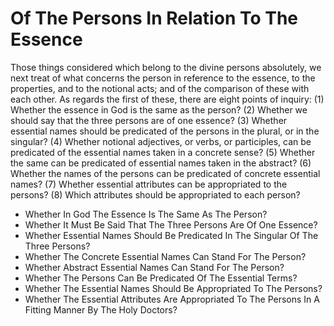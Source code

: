 # Of The Persons In Relation To The Essence

Those things considered which belong to the divine persons absolutely, we next treat of what concerns the person in reference to the essence, to the properties, and to the notional acts; and of the comparison of these with each other.  As regards the first of these, there are eight points of inquiry:
(1) Whether the essence in God is the same as the person?
(2) Whether we should say that the three persons are of one essence?
(3) Whether essential names should be predicated of the persons in the plural, or in the singular?
(4) Whether notional adjectives, or verbs, or participles, can be predicated of the essential names taken in a concrete sense?
(5) Whether the same can be predicated of essential names taken in the abstract?
(6) Whether the names of the persons can be predicated of concrete essential names?
(7) Whether essential attributes can be appropriated to the persons?
(8) Which attributes should be appropriated to each person?

* Whether In God The Essence Is The Same As The Person?
* Whether It Must Be Said That The Three Persons Are Of One Essence?
* Whether Essential Names Should Be Predicated In The Singular Of The Three Persons?
* Whether The Concrete Essential Names Can Stand For The Person?
* Whether Abstract Essential Names Can Stand For The Person?
* Whether The Persons Can Be Predicated Of The Essential Terms?
* Whether The Essential Names Should Be Appropriated To The Persons?
* Whether The Essential Attributes Are Appropriated To The Persons In A Fitting Manner By The Holy Doctors?